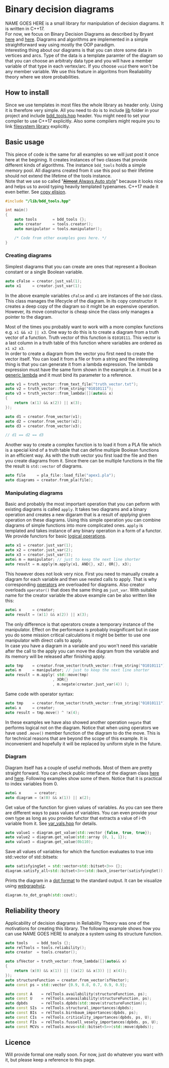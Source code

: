 # Binary decision diagrams
NAME GOES HERE is a small library for manipulation of decision diagrams. It is written in C++17.    
For now, we focus on Binary Decision Diagrams as described by Bryant [here](https://ieeexplore.ieee.org/document/1676819) and [here](https://dl.acm.org/doi/10.1145/136035.136043). Diagrams and algorithms are implemented in a simple straightforward way using mostly the OOP paradigm.  
Interesting thing about our diagrams is that you can store some data in vertices and arcs. Type of the data is a template paramter of the diagram so that you can choose an arbitraty data type and you will have a member variable of that type in each vertex/arc. If you choose ```void``` there won't be any member variable. We use this feature in algoritms from Realiability theory where we store probabilities.

## How to install
Since we use templates in most files the whole library as header only. Using it is therefore very simple. All you need to do is to include [lib](./src/lib/) folder in your project and include [bdd_tools.hpp](./src/lib/bdd_tools.hpp) header. You might need to set your compiler to use C++17 explicitly. Also some compilers might require you to link [filesystem library](https://stackoverflow.com/questions/33149878/experimentalfilesystem-linker-error) explicitly.

## Basic usage
This piece of code is the same for all examples so we will just post it once here at the begining. It creates instances of two classes that provide different kinds of algorithms. The instance ```bdd_tools``` holds a simple memory pool. All diagrams created from it use this pool so their lifetime should not extend the lifetime of the tools instance.  
Note that we use so called "[~~Almost~~ Always Auto style](http://cginternals.github.io/guidelines/articles/almost-always-auto/)" because it looks nice and helps us to avoid typing heavily templated typenames. C++17 made it even better. See [copy elision](https://en.cppreference.com/w/cpp/language/copy_elision).
```C++
#include "/lib/bdd_tools.hpp"

int main()
{
    auto tools       = bdd_tools {};
    auto creator     = tools.creator();
    auto manipulator = tools.manipulator();

    /* Code from other examples goes here. */
}
```
### Creating diagrams
Simplest diagrams that you can create are ones that represent a Boolean constant or a single Boolean variable.
```C++
auto cFalse = creator.just_val(1);
auto x1     = creator.just_var(1);
```
In the above example variables ```cFalse``` and ```x1``` are instances of the ```bdd``` class. This class manages the lifecycle of the diagram. In its copy constructor it creates a deep copy of the diagram so it might be an expensive operation. However, its move constructor is cheap since the class only manages a pointer to the diagram.

Most of the times you probably want to work with a more complex functions e.g. ```x1 && x2 || x3```. One way to do this is to create a diagram from a truth vector of a function. Truth vector of this function is ```01010111```. This vector is a last column in a truth table of this function where variables are ordered as ```x1 x2 x3```.  
In order to create a diagram from the vector you first need to create the vector itself. You can load it from a file or from a string and the interesting thing 
is that you can generate it from a lambda expression. The lambda expression must have the same form shown in the example i.e. it must be a [generic lambda](https://en.cppreference.com/w/cpp/language/lambda) and it must bind its parameter to a reference.
```C++
auto v1 = truth_vector::from_text_file("truth_vector.txt");
auto v2 = truth_vector::from_string("01010111");
auto v3 = truth_vector::from_lambda([](auto&& x) 
{ 
    return (x(1) && x(2)) || x(3);
});

auto d1 = creator.from_vector(v1);
auto d2 = creator.from_vector(v2);
auto d3 = creator.from_vector(v3);

// d1 == d2 == d3
```
Another way to create a complex function is to load it from a PLA file which is a special kind of a truth table that can define multiple Boolean functions in an efficient way. As with the truth vector you first load the file and then you create diagrams from it. Since there can be multiple functions in the file the result is ```std::vector``` of diagrams.
```C++
auto file     = pla_file::load_file("apex1.pla");
auto diagrams = creator.from_pla(file);
```
### Manipulating diagrams
Basic and probably the most important operation that you can peform with existing diagrams is called ```apply```. It takes two diagrams and a binary operation and creates a new digaram that is a result of *applying* given operation on these diagrams. Using this simple operation you can combine diagrams of simple functions into more complicated ones. ```apply``` is templated and takes instance of any binary operation in a form of a functor. We provide functors for basic [logical operations](./src/lib/diagrams/operators.hpp).
```C++
auto x1 = creator.just_var(1);
auto x2 = creator.just_var(2);
auto x3 = creator.just_var(3);
auto& m = manipulator; // just to keep the next line shorter
auto result = m.apply(m.apply(x1, AND{}, x2), OR{}, x3);
```
This however does not look very nice. First you need to manually create a diagram for each variable and then use nested calls to apply. That is why corresponding [operators](./src/lib/diagrams/bdd_manipulator.hpp) are overloaded for diagrams. Also creator overloads ```operator()``` that does the same thing as ```just_var```. With suitable name for the creator variable the above example can be also written like this:
```C++
auto& x     = creator;
auto result = (x(1) && x(2)) || x(3);
```
The only difference is that operators create a temporary instance of the manipulator. Effect on the performace is probably insignificant but in case you do some mission critical calculations it might be better to use one manipulator with direct calls to apply.  
In case you have a diagram in a variable and you won't need this variable after the call to the apply you can move the diagram from the variable and its memory will be released after finishing apply.
```C++
auto tmp    = creator.from_vector(truth_vector::from_string("01010111"));
auto& m     = manipulator; // just to keep the next line shorter
auto result = m.apply( std::move(tmp)
                     , XOR{}
                     , m.negate(creator.just_var(4)) ); 
```
Same code with operator syntax:
```C++
auto tmp    = creator.from_vector(truth_vector::from_string("01010111"));
auto& x     = creator;
auto result = tmp.move() ^ !x(4);
```
In these examples we have also showed another operation ```negate``` that performs logical not on the diagram. Notice that when using operators we have used ```.move()``` member function of the diagram to do the move. This is for technical reasons that are beyond the scope of this example. It is inconvenient and hopefully it will be replaced by uniform style in the future.

### Diagram
Diagram itself has a couple of useful methods. Most of them are pretty straight forward. You can check public interface of the diagram class [here](./src/lib/diagrams/mdd.hpp) and [here](./src/lib/diagrams/bdd.hpp). Following examples show some of them. Notice that it is practical to index variables from 0.
```C++
auto& x      = creator;
auto diagram = (x(0) && x(1)) || x(2);
```
Get value of the function for given values of variables. As you can see there are different ways to pass values of variables. You can even provide your own type as long as you provide functor that extracts a value of i-th variable from it. See [var_vals.hpp](./src/lib/diagrams/var_vals.hpp) for details.
```C++
auto value1 = diagram.get_value(std::vector {false, true, true});
auto value2 = diagram.get_value(std::array {0, 1, 1});
auto value3 = diagram.get_value(0b110);
```
Save all values of variables for which the function evaluates to true
into std::vector of std::bitsets:
```C++
auto satisfyingSet = std::vector<std::bitset<3>> {};
diagram.satisfy_all<std::bitset<3>>(std::back_inserter(satisfyingSet));
```
Prints the diagram in a [dot format](https://en.wikipedia.org/wiki/DOT_(graph_description_language)) to the standard output. It can be visualize using [webgraphviz](http://www.webgraphviz.com/).
```C++
diagram.to_dot_graph(std::cout);
```

## Reliability theory
Applicability of decision diagrams in Reliability Theory was one of the motivations for creating this library. The following example shows how you can use NAME GOES HERE to analyze a system using its structure function.
```C++
auto tools    = bdd_tools {};
auto relTools = tools.reliability();
auto creator  = tools.creator();

auto sfVector = truth_vector::from_lambda([](auto&& x)
{
    return (x(0) && x(1)) || ((x(2) && x(3)) || x(4));
});
auto structureFunction = creator.from_vector(sfVector);
auto const ps = std::vector {0.9, 0.8, 0.7, 0.9, 0.9};

auto const A    = relTools.availability(structureFunction, ps);
auto const U    = relTools.unavailability(structureFunction, ps);
auto dpbds      = relTools.dpbds(std::move(structureFunction));
auto const SIs  = relTools.structural_importances(dpbds);
auto const BIs  = relTools.birnbaum_importances(dpbds, ps);
auto const CIs  = relTools.criticality_importances(dpbds, ps, U);
auto const FIs  = relTools.fussell_vesely_importances(dpbds, ps, U);
auto const MCVs = relTools.mcvs<std::bitset<5>>(std::move(dpbds));
```

## Licence
Will provide formal one really soon. For now, just do whatever you want with it, but please keep a reference to this page.